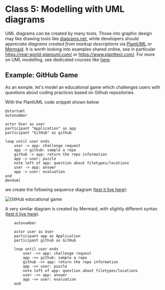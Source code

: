 # Class 5: Modelling with UML diagrams

UML diagrams can be created by many tools. Those into graphic design may like drawing tools like [diagrams.net](https://www.diagrams.net/), 
while developers should appreciate *diagrams created from markup descriptions* via [PlantUML](https://plantuml.com/) or [Mermaid](https://mermaid.js.org/).
It is worth looking into examples shared online, see in particular https://real-world-plantuml.com/ or https://www.planttext.com/.
For more on UML modelling, see dedicated courses like [here](https://nus-cs2103-ay1718s2.github.io/website/book/uml/).

## Example: GitHub Game

As an exmple, let's model an educational game which challenges users with questions about coding practices based on Github repositories.

With the PlantUML code snippet shown below

```
@startuml
autonumber

actor User as user
participant "Application" as app
participant "GitHub" as github

loop until user ends
    user -> app: challenge request
    app -> github: sample a repo
    github -> app: return the repo information
    app -> user: puzzle
    note left of app: question about filetypes/locations
    user -> app: answer
    app -> user: evaluation
end 
@enduml
```
we create the following sequence diagram ([test it live here](http://www.plantuml.com/)):

![GitHub educational game](http://www.plantuml.com/plantuml/proxy?cache=no&src=https://raw.githubusercontent.com/maciejskorski/software_engineering/main/docs/figures/diagrams/game_github.iuml)

A very similar diagram is created by Mermaid, with slightly different syntax  ([test it live here](https://mermaid.live/)).
```
    autonumber

    actor user as User
    participant app as Application
    participant github as GitHub

    loop until user ends
        user ->> app: challenge request
        app ->> github: sample a repo
        github ->> app: return the repo information
        app ->> user: puzzle
        note left of app: question about filetypes/locations
        user ->> app: answer
        app ->> user: evaluation
    end
```


